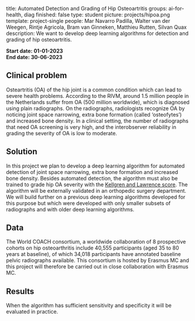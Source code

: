 title: Automated Detection and Grading of Hip Osteoartritis
groups: ai-for-health, diag
finished: false
type: student
picture: projects/hipoa.png
template: project-single
people: Mar Navarro Padilla, Walter van der Weegen, Rintje Agricola, Bram van Ginneken, Matthieu Rutten, Silvan Quax
description: We want to develop deep learning algorithms for detection and grading of hip osteoartritis.

**Start date: 01-01-2023** <br>
**End date: 30-06-2023**

## Clinical problem
Osteartritis (OA) of the hip joint is a common condition which can lead to severe health problems. According to the RIVM, around 1.5 million people in the Netherlands suffer from OA (500 million worldwide), which is diagnosed using plain radiographs. On the radiographs, radiologists recognize OA by noticing joint space narrowing, extra bone formation (called ‘osteofytes’) and increased bone density. In a clinical setting, the number of radiographs that need OA screening is very high, and the interobserver reliability in grading the severity of OA is low to moderate.

## Solution 
In this project we plan to develop a deep learning algorithm for automated detection of joint space narrowing, extra bone formation and increased bone density. Besides automated detection, the algorithm must also be trained to grade hip OA severity with the [Kellgren and Lawrence score](https://radiopaedia.org/articles/kellgren-and-lawrence-system-for-classification-of-osteoarthritis?lang=us). The algorithm will be externally validated in an orthopedic surgery department. We will build further on a previous deep learning algorithms developed for this purpose but which were developed with only smaller subsets of radiographs and with older deep learning algorithms.

## Data 
The World COACH consortium, a worldwide collaboration of 8 prospective cohorts on hip osteoarthritis include 40,555 participants (aged 35 to 80 years at baseline), of which 34,018 participants have annotated baseline pelvic radiographs available. This consortium is hosted by Erasmus MC and this project will therefore be carried out in close collaboration with Erasmus MC.

## Results
When the algorithm has sufficient sensitivity and specificity it will be evaluated in practice.
